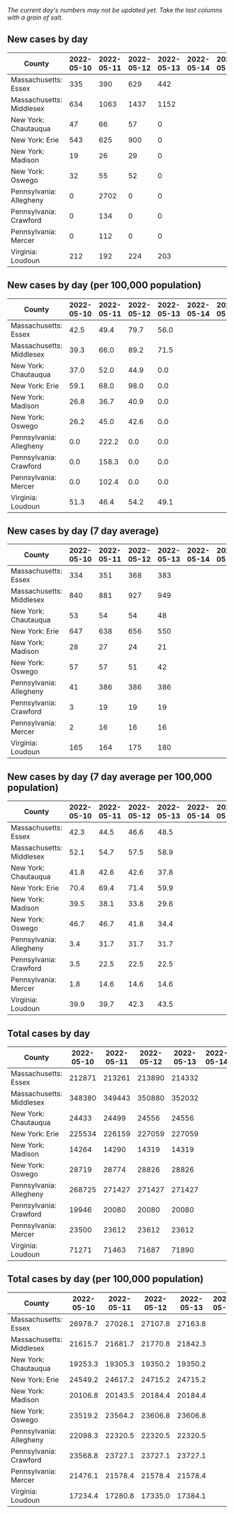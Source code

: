 _The current day's numbers may not be updated yet. Take the last columns with a grain of salt._
## New cases by day

| County | 2022-05-10 | 2022-05-11 | 2022-05-12 | 2022-05-13 | 2022-05-14 | 2022-05-15 | 2022-05-16 |
| --- | --- | --- | --- | --- | --- | --- | --- |
| Massachusetts: Essex | 335 | 390 | 629 | 442 |  |  |  |
| Massachusetts: Middlesex | 634 | 1063 | 1437 | 1152 |  |  |  |
| New York: Chautauqua | 47 | 66 | 57 | 0 |  |  |  |
| New York: Erie | 543 | 625 | 900 | 0 |  |  |  |
| New York: Madison | 19 | 26 | 29 | 0 |  |  |  |
| New York: Oswego | 32 | 55 | 52 | 0 |  |  |  |
| Pennsylvania: Allegheny | 0 | 2702 | 0 | 0 |  |  |  |
| Pennsylvania: Crawford | 0 | 134 | 0 | 0 |  |  |  |
| Pennsylvania: Mercer | 0 | 112 | 0 | 0 |  |  |  |
| Virginia: Loudoun | 212 | 192 | 224 | 203 |  |  |  |

## New cases by day (per 100,000 population)

| County | 2022-05-10 | 2022-05-11 | 2022-05-12 | 2022-05-13 | 2022-05-14 | 2022-05-15 | 2022-05-16 |
| --- | --- | --- | --- | --- | --- | --- | --- |
| Massachusetts: Essex | 42.5 | 49.4 | 79.7 | 56.0 |  |  |  |
| Massachusetts: Middlesex | 39.3 | 66.0 | 89.2 | 71.5 |  |  |  |
| New York: Chautauqua | 37.0 | 52.0 | 44.9 | 0.0 |  |  |  |
| New York: Erie | 59.1 | 68.0 | 98.0 | 0.0 |  |  |  |
| New York: Madison | 26.8 | 36.7 | 40.9 | 0.0 |  |  |  |
| New York: Oswego | 26.2 | 45.0 | 42.6 | 0.0 |  |  |  |
| Pennsylvania: Allegheny | 0.0 | 222.2 | 0.0 | 0.0 |  |  |  |
| Pennsylvania: Crawford | 0.0 | 158.3 | 0.0 | 0.0 |  |  |  |
| Pennsylvania: Mercer | 0.0 | 102.4 | 0.0 | 0.0 |  |  |  |
| Virginia: Loudoun | 51.3 | 46.4 | 54.2 | 49.1 |  |  |  |

## New cases by day (7 day average)

| County | 2022-05-10 | 2022-05-11 | 2022-05-12 | 2022-05-13 | 2022-05-14 | 2022-05-15 | 2022-05-16 |
| --- | --- | --- | --- | --- | --- | --- | --- |
| Massachusetts: Essex | 334 | 351 | 368 | 383 |  |  |  |
| Massachusetts: Middlesex | 840 | 881 | 927 | 949 |  |  |  |
| New York: Chautauqua | 53 | 54 | 54 | 48 |  |  |  |
| New York: Erie | 647 | 638 | 656 | 550 |  |  |  |
| New York: Madison | 28 | 27 | 24 | 21 |  |  |  |
| New York: Oswego | 57 | 57 | 51 | 42 |  |  |  |
| Pennsylvania: Allegheny | 41 | 386 | 386 | 386 |  |  |  |
| Pennsylvania: Crawford | 3 | 19 | 19 | 19 |  |  |  |
| Pennsylvania: Mercer | 2 | 16 | 16 | 16 |  |  |  |
| Virginia: Loudoun | 165 | 164 | 175 | 180 |  |  |  |

## New cases by day (7 day average per 100,000 population)

| County | 2022-05-10 | 2022-05-11 | 2022-05-12 | 2022-05-13 | 2022-05-14 | 2022-05-15 | 2022-05-16 |
| --- | --- | --- | --- | --- | --- | --- | --- |
| Massachusetts: Essex | 42.3 | 44.5 | 46.6 | 48.5 |  |  |  |
| Massachusetts: Middlesex | 52.1 | 54.7 | 57.5 | 58.9 |  |  |  |
| New York: Chautauqua | 41.8 | 42.6 | 42.6 | 37.8 |  |  |  |
| New York: Erie | 70.4 | 69.4 | 71.4 | 59.9 |  |  |  |
| New York: Madison | 39.5 | 38.1 | 33.8 | 29.6 |  |  |  |
| New York: Oswego | 46.7 | 46.7 | 41.8 | 34.4 |  |  |  |
| Pennsylvania: Allegheny | 3.4 | 31.7 | 31.7 | 31.7 |  |  |  |
| Pennsylvania: Crawford | 3.5 | 22.5 | 22.5 | 22.5 |  |  |  |
| Pennsylvania: Mercer | 1.8 | 14.6 | 14.6 | 14.6 |  |  |  |
| Virginia: Loudoun | 39.9 | 39.7 | 42.3 | 43.5 |  |  |  |

## Total cases by day

| County | 2022-05-10 | 2022-05-11 | 2022-05-12 | 2022-05-13 | 2022-05-14 | 2022-05-15 | 2022-05-16 |
| --- | --- | --- | --- | --- | --- | --- | --- |
| Massachusetts: Essex | 212871 | 213261 | 213890 | 214332 |  |  | 214332 |
| Massachusetts: Middlesex | 348380 | 349443 | 350880 | 352032 |  |  | 352032 |
| New York: Chautauqua | 24433 | 24499 | 24556 | 24556 |  |  | 24709 |
| New York: Erie | 225534 | 226159 | 227059 | 227059 |  |  | 228324 |
| New York: Madison | 14264 | 14290 | 14319 | 14319 |  |  | 14361 |
| New York: Oswego | 28719 | 28774 | 28826 | 28826 |  |  | 28925 |
| Pennsylvania: Allegheny | 268725 | 271427 | 271427 | 271427 |  |  | 271427 |
| Pennsylvania: Crawford | 19946 | 20080 | 20080 | 20080 |  |  | 20080 |
| Pennsylvania: Mercer | 23500 | 23612 | 23612 | 23612 |  |  | 23612 |
| Virginia: Loudoun | 71271 | 71463 | 71687 | 71890 |  |  | 71890 |

## Total cases by day (per 100,000 population)

| County | 2022-05-10 | 2022-05-11 | 2022-05-12 | 2022-05-13 | 2022-05-14 | 2022-05-15 | 2022-05-16 |
| --- | --- | --- | --- | --- | --- | --- | --- |
| Massachusetts: Essex | 26978.7 | 27028.1 | 27107.8 | 27163.8 |  |  | 27163.8 |
| Massachusetts: Middlesex | 21615.7 | 21681.7 | 21770.8 | 21842.3 |  |  | 21842.3 |
| New York: Chautauqua | 19253.3 | 19305.3 | 19350.2 | 19350.2 |  |  | 19470.8 |
| New York: Erie | 24549.2 | 24617.2 | 24715.2 | 24715.2 |  |  | 24852.9 |
| New York: Madison | 20106.8 | 20143.5 | 20184.4 | 20184.4 |  |  | 20243.6 |
| New York: Oswego | 23519.2 | 23564.2 | 23606.8 | 23606.8 |  |  | 23687.9 |
| Pennsylvania: Allegheny | 22098.3 | 22320.5 | 22320.5 | 22320.5 |  |  | 22320.5 |
| Pennsylvania: Crawford | 23568.8 | 23727.1 | 23727.1 | 23727.1 |  |  | 23727.1 |
| Pennsylvania: Mercer | 21476.1 | 21578.4 | 21578.4 | 21578.4 |  |  | 21578.4 |
| Virginia: Loudoun | 17234.4 | 17280.8 | 17335.0 | 17384.1 |  |  | 17384.1 |
